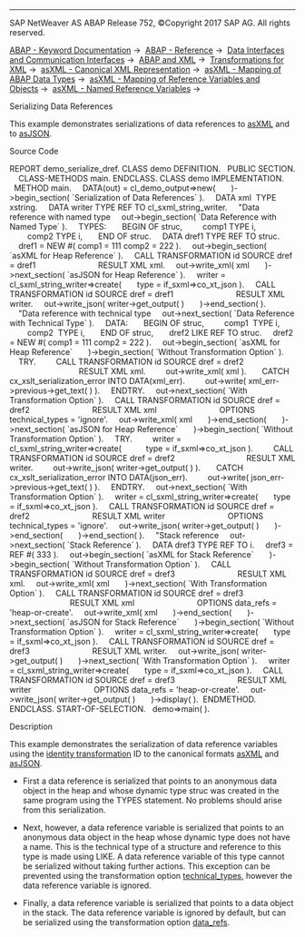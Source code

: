   

* * *

SAP NetWeaver AS ABAP Release 752, ©Copyright 2017 SAP AG. All rights reserved.

[ABAP - Keyword Documentation](https://help.sap.com/doc/abapdocu_752_index_htm/7.52/en-US/abenabap.htm) →  [ABAP - Reference](https://help.sap.com/doc/abapdocu_752_index_htm/7.52/en-US/abenabap_reference.htm) →  [Data Interfaces and Communication Interfaces](https://help.sap.com/doc/abapdocu_752_index_htm/7.52/en-US/abenabap_data_communication.htm) →  [ABAP and XML](https://help.sap.com/doc/abapdocu_752_index_htm/7.52/en-US/abenabap_xml.htm) →  [Transformations for XML](https://help.sap.com/doc/abapdocu_752_index_htm/7.52/en-US/abenabap_xml_trafos.htm) →  [asXML - Canonical XML Representation](https://help.sap.com/doc/abapdocu_752_index_htm/7.52/en-US/abenabap_xslt_asxml.htm) →  [asXML - Mapping of ABAP Data Types](https://help.sap.com/doc/abapdocu_752_index_htm/7.52/en-US/abenabap_xslt_asxml_named.htm) →  [asXML - Mapping of Reference Variables and Objects](https://help.sap.com/doc/abapdocu_752_index_htm/7.52/en-US/abenabap_xslt_asxml_references.htm) →  [asXML - Named Reference Variables](https://help.sap.com/doc/abapdocu_752_index_htm/7.52/en-US/abenasxml_reference_variable.htm) → 

Serializing Data References

This example demonstrates serializations of data references to [asXML](https://help.sap.com/doc/abapdocu_752_index_htm/7.52/en-US/abenasxml_glosry.htm "Glossary Entry") and to [asJSON](https://help.sap.com/doc/abapdocu_752_index_htm/7.52/en-US/abenasjson_glosry.htm "Glossary Entry").

Source Code

REPORT demo\_serialize\_dref.
CLASS demo DEFINITION.
  PUBLIC SECTION.
    CLASS-METHODS main.
ENDCLASS.
CLASS demo IMPLEMENTATION.
  METHOD main.
    DATA(out) = cl\_demo\_output=>new(
      )->begin\_section( \`Serialization of Data References\` ).
    DATA xml  TYPE xstring.
    DATA writer TYPE REF TO cl\_sxml\_string\_writer.
    "Data reference with named type
    out->begin\_section( \`Data Reference with Named Type\` ).
    TYPES:
      BEGIN OF struc,
        comp1 TYPE i,
        comp2 TYPE i,
      END OF struc.
    DATA dref1 TYPE REF TO struc.
    dref1 = NEW #( comp1 = 111 comp2 = 222 ).
    out->begin\_section( \`asXML for Heap Reference\` ).
    CALL TRANSFORMATION id SOURCE dref = dref1
                           RESULT XML xml.
    out->write\_xml( xml
      )->next\_section( \`asJSON for Heap Reference\` ).
    writer = cl\_sxml\_string\_writer=>create(
      type = if\_sxml=>co\_xt\_json ).
    CALL TRANSFORMATION id SOURCE dref = dref1
                           RESULT XML writer.
    out->write\_json( writer->get\_output( )
      )->end\_section( ).
    "Data reference with technical type
    out->next\_section( \`Data Reference with Technical Type\` ).
    DATA:
      BEGIN OF struc,
        comp1  TYPE i,
        comp2  TYPE i,
      END OF struc,
      dref2 LIKE REF TO struc.
    dref2 = NEW #( comp1 = 111 comp2 = 222 ).
    out->begin\_section( \`asXML for Heap Reference\`
      )->begin\_section( \`Without Transformation Option\` ).
    TRY.
        CALL TRANSFORMATION id SOURCE dref = dref2
                               RESULT XML xml.
        out->write\_xml( xml ).
      CATCH cx\_xslt\_serialization\_error INTO DATA(xml\_err).
        out->write( xml\_err->previous->get\_text( ) ).
    ENDTRY.
    out->next\_section( \`With Transformation Option\` ).
    CALL TRANSFORMATION id SOURCE dref = dref2
                           RESULT XML xml
                           OPTIONS technical\_types = 'ignore'.
    out->write\_xml( xml
      )->end\_section(
      )->next\_section( \`asJSON for Heap Reference\`
      )->begin\_section( \`Without Transformation Option\` ).
    TRY.
        writer = cl\_sxml\_string\_writer=>create(
          type = if\_sxml=>co\_xt\_json ).
        CALL TRANSFORMATION id SOURCE dref = dref2
                               RESULT XML writer.
        out->write\_json( writer->get\_output( ) ).
      CATCH cx\_xslt\_serialization\_error INTO DATA(json\_err).
        out->write( json\_err->previous->get\_text( ) ).
    ENDTRY.
    out->next\_section( \`With Transformation Option\` ).
    writer = cl\_sxml\_string\_writer=>create(
      type = if\_sxml=>co\_xt\_json ).
    CALL TRANSFORMATION id SOURCE dref = dref2
                           RESULT XML writer
                           OPTIONS technical\_types = 'ignore'.
    out->write\_json( writer->get\_output( )
      )->end\_section(
      )->end\_section( ).
    "Stack reference
    out->next\_section( \`Stack Reference\` ).
    DATA dref3 TYPE REF TO i.
    dref3 = REF #( 333 ).
    out->begin\_section( \`asXML for Stack Reference\`
      )->begin\_section( \`Without Transformation Option\` ).
    CALL TRANSFORMATION id SOURCE dref = dref3
                           RESULT XML xml.
    out->write\_xml( xml
      )->next\_section( \`With Transformation Option\` ).
    CALL TRANSFORMATION id SOURCE dref = dref3
                           RESULT XML xml
                           OPTIONS data\_refs = 'heap-or-create'.
    out->write\_xml( xml
      )->end\_section(
      )->next\_section( \`asJSON for Stack Reference\`
      )->begin\_section( \`Without Transformation Option\` ).
    writer = cl\_sxml\_string\_writer=>create(
      type = if\_sxml=>co\_xt\_json ).
    CALL TRANSFORMATION id SOURCE dref = dref3
                           RESULT XML writer.
    out->write\_json( writer->get\_output( )
      )->next\_section( \`With Transformation Option\` ).
    writer = cl\_sxml\_string\_writer=>create(
      type = if\_sxml=>co\_xt\_json ).
    CALL TRANSFORMATION id SOURCE dref = dref3
                           RESULT XML writer
                           OPTIONS data\_refs = 'heap-or-create'.
    out->write\_json( writer->get\_output( )
      )->display( ).  ENDMETHOD.
ENDCLASS.
START-OF-SELECTION.
  demo=>main( ).

Description

This example demonstrates the serialization of data reference variables using the [identity transformation](https://help.sap.com/doc/abapdocu_752_index_htm/7.52/en-US/abenid_trafo_glosry.htm "Glossary Entry") ID to the canonical formats [asXML](https://help.sap.com/doc/abapdocu_752_index_htm/7.52/en-US/abenasxml_glosry.htm "Glossary Entry") and [asJSON](https://help.sap.com/doc/abapdocu_752_index_htm/7.52/en-US/abenasjson_glosry.htm "Glossary Entry").

-   First a data reference is serialized that points to an anonymous data object in the heap and whose dynamic type struc was created in the same program using the TYPES statement. No problems should arise from this serialization.

-   Next, however, a data reference variable is serialized that points to an anonymous data object in the heap whose dynamic type does not have a name. This is the technical type of a structure and reference to this type is made using LIKE. A data reference variable of this type cannot be serialized without taking further actions. This exception can be prevented using the transformation option [technical\_types](https://help.sap.com/doc/abapdocu_752_index_htm/7.52/en-US/abapcall_transformation_options.htm), however the data reference variable is ignored.

-   Finally, a data reference variable is serialized that points to a data object in the stack. The data reference variable is ignored by default, but can be serialized using the transformation option [data\_refs](https://help.sap.com/doc/abapdocu_752_index_htm/7.52/en-US/abapcall_transformation_options.htm).